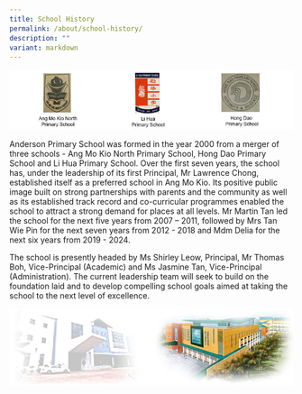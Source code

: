 ```yaml
---
title: School History
permalink: /about/school-history/
description: ""
variant: markdown
---
```

<img src="/images/history_img1.jpg">
<p>Anderson Primary School was formed in the year 2000 from a merger of three schools - Ang Mo Kio North Primary School, Hong Dao Primary School and Li Hua Primary School. Over the first seven years, the school has, under the leadership of its first Principal, Mr Lawrence Chong, established itself as a preferred school in Ang Mo Kio. Its positive public image built on strong partnerships with parents and the community as well as its established track record and co-curricular programmes enabled the school to attract a strong demand for places at all levels. Mr Martin Tan led the school for the next five years from 2007 – 2011, followed by Mrs Tan Wie Pin for the next seven years from 2012 - 2018 and Mdm Delia for the next six years from 2019 - 2024.</p>

<p>The school is presently headed by Ms Shirley Leow, Principal, Mr Thomas Boh, Vice-Principal (Academic) and Ms Jasmine Tan, Vice-Principal (Administration). The current leadership team will seek to build on the foundation laid and to develop compelling school goals aimed at taking the school to the next level of excellence.</p>
<img src="/images/history_img2.jpg">